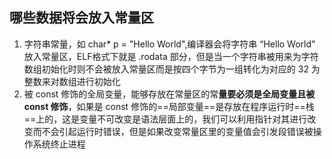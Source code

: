 ## 哪些数据将会放入常量区

1. 字符串常量，如 char* p = "Hello World",编译器会将字符串 “Hello World” 放入常量区，ELF格式下就是 .rodata 部分，但是当一个字符串被用来为字符数组初始化时则不会被放入常量区而是按四个字节为一组转化为对应的 32 为整数来对数组进行初始化
2. 被 const 修饰的全局变量，能够存放在常量区的常**量要必须是全局变量且被 const 修饰**，如果是 const 修饰的==局部变量==是存放在程序运行时==栈==上的，这是变量不可改变是语法层面上的，我们可以利用指针对其进行改变而不会引起运行时错误，但是如果改变常量区里的变量值会引发段错误被操作系统终止进程

